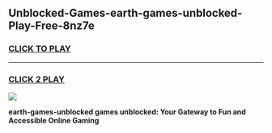 
## Unblocked-Games-earth-games-unblocked-Play-Free-8nz7e
<h3>
<a href="https://premium76.site?title=earth-games-unblocked&ref=18A">CLICK TO PLAY</a></h3>
<hr>

<h3>
<a href="https://premium76.site?title=earth-games-unblocked&ref=18A">CLICK 2 PLAY</a>
  
</h3>

<a href="https://premium76.site?title=earth-games-unblocked&ref=18A"><img src="https://clearcache.store/games.png"></a>


**earth-games-unblocked games unblocked: Your Gateway to Fun and Accessible Online Gaming**
